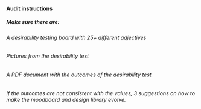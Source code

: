 #### Audit instructions

##### Make sure there are:

###### A desirability testing board with 25+ different adjectives
###### Pictures from the desirability test
###### A PDF document with the outcomes of the desirability test
###### If the outcomes are not consistent with the values, 3 suggestions on how to make the moodboard and design library evolve.